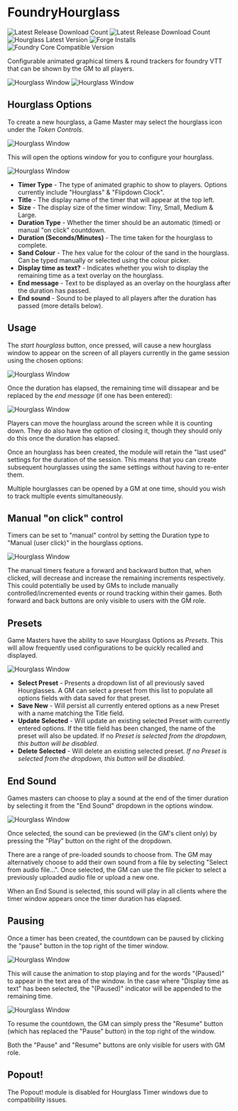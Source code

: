 # FoundryHourglass

![Latest Release Download Count](https://img.shields.io/badge/dynamic/json?label=Downloads%20(Latest)&query=assets%5B0%5D.download_count&url=https%3A%2F%2Fapi.github.com%2Frepos%2FOctarines%2FFoundryHourglass%2Freleases%2Flatest)
![Latest Release Download Count](https://img.shields.io/github/downloads/octarines/foundryhourglass/total?color=blue&label=Downloads%20%28Total%29)
![Hourglass Latest Version](https://img.shields.io/github/v/release/octarines/foundryhourglass?color=yellow&label=Latest%20Version)
![Forge Installs](https://img.shields.io/badge/dynamic/json?label=Forge%20Installs&query=package.installs&suffix=%25&url=https%3A%2F%2Fforge-vtt.com%2Fapi%2Fbazaar%2Fpackage%2Fhourglass&colorB=4aa94a)
![Foundry Core Compatible Version](https://img.shields.io/badge/dynamic/json.svg?url=https%3A%2F%2Fraw.githubusercontent.com%2FOctarines%2FFoundryHourglass%2Fmain%2Fmodule.json&label=Foundry%20Version&query=$.compatibleCoreVersion&colorB=orange)

Configurable animated graphical timers & round trackers for foundry VTT that can be shown by the GM to all players.

![Hourglass Window][1]
![Hourglass Window][6]

## Hourglass Options

To create a new hourglass, a Game Master may select the hourglass icon under the _Token Controls_. 

![Hourglass Window][8]

This will open the options window for you to configure your hourglass.

![Hourglass Window][2]

+ **Timer Type** - The type of animated graphic to show to players. Options currently include "Hourglass" & "Flipdown Clock".
+ **Title** - The display name of the timer that will appear at the top left.
+ **Size** - The display size of the timer window: Tiny, Small, Medium & Large.
+ **Duration Type** - Whether the timer should be an automatic (timed) or manual "on click" countdown.
+ **Duration (Seconds/Minutes)** - The time taken for the hourglass to complete.
+ **Sand Colour** - The hex value for the colour of the sand in the hourglass. Can be typed manually or selected using the colour picker.
+ **Display time as text?** - Indicates whether you wish to display the remaining time as a text overlay on the hourglass.
+ **End message** - Text to be displayed as an overlay on the hourglass after the duration has passed.
+ **End sound** - Sound to be played to all players after the duration has passed (more details below).

## Usage

The _start hourglass_ button, once pressed, will cause a new hourglass window to appear on the screen of all players currently in the game session using the chosen options:

![Hourglass Window][3]

Once the duration has elapsed, the remaining time will dissapear and be replaced by the _end message_ (if one has been entered):

![Hourglass Window][4]

Players can move the hourglass around the screen while it is counting down. They do also have the option of closing it, though they should only do this once the duration has elapsed.

Once an hourglass has been created, the module will retain the "last used" settings for the duration of the session. This means that you can create subsequent hourglasses using the same settings without having to re-enter them.

Multiple hourglasses can be opened by a GM at one time, should you wish to track multiple events simultaneously.

## Manual "on click" control
Timers can be set to "manual" control by setting the Duration type to "Manual (user click)" in the hourglass options.

![Hourglass Window][7]

The manual timers feature a forward and backward button that, when clicked, will decrease and increase the remaining increments respectively. This could potentially be used by GMs to include manually controlled/incremented events or round tracking within their games. Both forward and back buttons are only visible to users with the GM role.

## Presets

Game Masters have the ability to save Hourglass Options as _Presets_. This will allow frequently used configurations to be quickly recalled and displayed.

![Hourglass Window][5]

+ **Select Preset** - Presents a dropdown list of all previously saved Hourglasses. A GM can select a preset from this list to populate all options fields with data saved for that preset.
+ **Save New** - Will persist all currently entered options as a new Preset with a name matching the Title field.
+ **Update Selected** - Will update an existing selected Preset with currently entered options. If the title field has been changed, the name of the preset will also be updated. If no _Preset is selected from the dropdown, this button will be disabled_.
+ **Delete Selected** - Will delete an existing selected preset. _If no Preset is selected from the dropdown, this button will be disabled_.

## End Sound
Games masters can choose to play a sound at the end of the timer duration by selecting it from the "End Sound" dropdown in the options window.

![Hourglass Window][9]

Once selected, the sound can be previewed (in the GM's client only) by pressing the "Play" button on the right of the dropdown.

There are a range of pre-loaded sounds to choose from.
The GM may alternatively choose to add their own sound from a file by selecting "Select from audio file...". Once selected, the GM can use the file picker to select a previously uploaded audio file or upload a new one.

When an End Sound is selected, this sound will play in all clients where the timer window appears once the timer duration has elapsed. 

## Pausing
Once a timer has been created, the countdown can be paused by clicking the "pause" button in the top right of the timer window.

![Hourglass Window][10]

This will cause the animation to stop playing and for the words "(Paused)" to appear in the text area of the window. In the case where "Display time as text" has been selected, the "(Paused)" indicator will be appended to the remaining time.

![Hourglass Window][11]

To resume the countdown, the GM can simply press the "Resume" button (which has replaced the "Pause" button) in the top right of the window.

Both the "Pause" and "Resume" buttons are only visible for users with GM role.

## Popout!
The Popout! module is disabled for Hourglass Timer windows due to compatibility issues.

[1]: demo/hourglass-default.PNG
[2]: demo/hourglass-options.PNG
[3]: demo/hourglass-custom.PNG
[4]: demo/hourglass-custom-endmessage.PNG
[5]: demo/hourglass-options-presets.PNG
[6]: demo/flipdown.PNG
[7]: demo/hourglass-manual.PNG
[8]: demo/hourglass-menu.jpg
[9]: demo/hourglass-options-sound.PNG
[10]: demo/hourglass-pause.png
[11]: demo/hourglass-paused.png